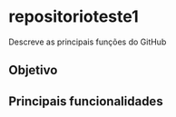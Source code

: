 # repositorioteste1
Descreve as principais funções do GitHub

## Objetivo

## Principais funcionalidades

